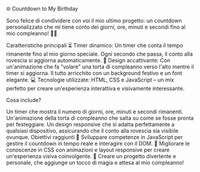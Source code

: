🌐 Countdown to My Birthday

Sono felice di condividere con voi il mio ultimo progetto: un countdown personalizzato che mi tiene conto dei giorni, ore, minuti e secondi fino al mio compleanno! 🎉🎂

Caratteristiche principali
⏳ Timer dinamico: Un timer che conta il tempo rimanente fino al mio giorno speciale. Ogni secondo che passa, il conto alla rovescia si aggiorna automaticamente.
🎨 Design accattivante: Con un'animazione che fa "volare" una torta di compleanno verso l'alto mentre il timer si aggiorna. Il tutto arricchito con un background festivo e un font elegante.
💻 Tecnologie utilizzate: HTML, CSS e JavaScript – un mix perfetto per creare un'esperienza interattiva e visivamente interessante.

Cosa include?

Un timer che mostra il numero di giorni, ore, minuti e secondi rimanenti.
Un'animazione della torta di compleanno che salta su come se fosse pronta per festeggiare.
Un design responsive che si adatta perfettamente a qualsiasi dispositivo, assicurando che il conto alla rovescia sia visibile ovunque.
Obiettivi raggiunti
📐 Sviluppare competenze in JavaScript per gestire il countdown in tempo reale e interagire con il DOM.
🎨 Migliorare le conoscenze in CSS con animazioni e layout responsive per creare un'esperienza visiva coinvolgente.
🎉 Creare un progetto divertente e personale, che aggiunge un tocco di magia e attesa al mio compleanno!
